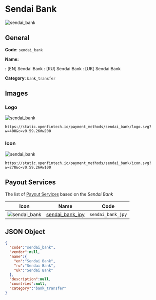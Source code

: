 
# Sendai Bank 
![sendai_bank](https://static.openfintech.io/payment_methods/sendai_bank/logo.svg?w=400&c=v0.59.26#w200)  

## General 
**Code:** `sendai_bank` 
 
**Name:** 
 
:	[EN] Sendai Bank 
:	[RU] Sendai Bank 
:	[UK] Sendai Bank 
 
**Category:** `bank_transfer` 
 

## Images 

### Logo 
![sendai_bank](https://static.openfintech.io/payment_methods/sendai_bank/logo.svg?w=400&c=v0.59.26#w200)  

```
https://static.openfintech.io/payment_methods/sendai_bank/logo.svg?w=400&c=v0.59.26#w200
```  

### Icon 
![sendai_bank](https://static.openfintech.io/payment_methods/sendai_bank/icon.svg?w=278&c=v0.59.26#w100)  

```
https://static.openfintech.io/payment_methods/sendai_bank/icon.svg?w=278&c=v0.59.26#w100
```  

## Payout Services 
 
The list of [Payout Services](/payout-services/) based on the _Sendai Bank_ 

|Icon|Name|Code| 
|:---:|:---:|:---:| 
|![sendai_bank](https://static.openfintech.io/payout_methods/sendai_bank/icon.svg?w=278&c=v0.59.26#w40) |[sendai_bank_jpy](/payout-services/sendai_bank_jpy/)|`sendai_bank_jpy`| 
 

## JSON Object 

```json
{
  "code":"sendai_bank",
  "vendor":null,
  "name":{
    "en":"Sendai Bank",
    "ru":"Sendai Bank",
    "uk":"Sendai Bank"
  },
  "description":null,
  "countries":null,
  "category":"bank_transfer"
}
```  
